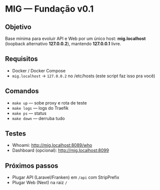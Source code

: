# MIG — Fundação v0.1

## Objetivo
Base mínima para evoluir API e Web por um único host: **mig.localhost** (loopback alternativo **127.0.0.2**), mantendo **127.0.0.1** livre.

## Requisitos
- Docker / Docker Compose
- `mig.localhost` -> `127.0.0.2` no /etc/hosts (este script faz isso pra você)

## Comandos
- `make up` — sobe proxy e rota de teste
- `make logs` — logs do Traefik
- `make ps` — status
- `make down` — derruba tudo

## Testes
- Whoami: http://mig.localhost:8089/who
- Dashboard (opcional): http://mig.localhost:8099

## Próximos passos
- Plugar API (Laravel/Franken) em `/api` com StripPrefix
- Plugar Web (Next) na raiz `/`
